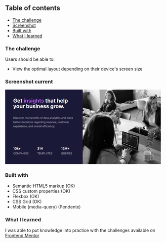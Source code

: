 
## Table of contents

  - [The challenge](#the-challenge)
  - [Screenshot](#screenshot)
  - [Built with](#built-with)
  - [What I learned](#what-i-learned)

### The challenge

Users should be able to:

- View the optimal layout depending on their device's screen size

### Screenshot current

![](https://github.com/HugoPDF5/css_practices/blob/master/stats-preview-card-component-main/images/screenshot.png)

### Built with

- Semantic HTML5 markup (OK)
- CSS custom properties (OK)
- Flexbox (OK)
- CSS Grid (OK)
- Mobile (media-query)  (Pendente)

### What I learned

I was able to put knowledge into practice with the challenges available on [Frontend Mentor](https://www.frontendmentor.io/)    

